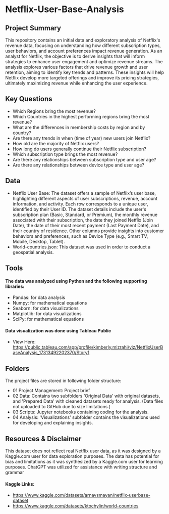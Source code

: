 # Netflix-User-Base-Analysis

## Project Summary
This repository contains an initial data and exploratory analysis of Netflix's revenue data, focusing on understanding how different subscription types, user behaviors, and account preferences impact revenue generation. As an analyst for Netflix, the objective is to derive insights that will inform strategies to enhance user engagement and optimize revenue streams. The analysis explores various factors that drive revenue growth and user retention, aiming to identify key trends and patterns. These insights will help Netflix develop more targeted offerings and improve its pricing strategies, ultimately maximizing revenue while enhancing the user experience.

## Key Questions
- Which Regions bring the most revenue?
- Which Countries in the highest performing regions bring the most revenue?
- What are the differences in membership costs by region and by country?
- Are there any trends in when (time of year) new users join Netflix?
- How old are the majority of Netflix users?
- How long do users generally continue their Netflix subscription?
- Which subscription type brings the most revenue?
- Are there any relationships between subscription type and user age?
- Are there any relationships between device type and user age?

## Data
- Netflix User Base: The dataset offers a sample of Netflix’s user base, highlighting different aspects of user subscriptions, revenue, account information, and activity. Each row corresponds to a unique user, identified by their User ID. The dataset details include the user's subscription plan (Basic, Standard, or Premium), the monthly revenue associated with their subscription, the date they joined Netflix (Join Date), the date of their most recent payment (Last Payment Date), and their country of residence. Other columns provide insights into customer behaviors and preferences, such as Device Type (e.g., Smart TV, Mobile, Desktop, Tablet).
- World-countries.json: This dataset was used in order to conduct a geospatial analysis.


## Tools
#### The data was analyzed using Python and the following supporting libraries:
- Pandas: for data analysis
- Numpy: for mathematical equations
- Seaborn: for data visualizations
- Matplotlib: for data visualizations
- SciPy: for mathematical equations
#### Data visualization was done using Tableau Public
- View Here: https://public.tableau.com/app/profile/kimberly.mizrahi/viz/NetflixUserBaseAnalysis_17313492202370/Story1

## Folders
The project files are stored in following folder structure:
- 01 Project Management: Project brief
- 02 Data: Contains two subfolders 'Original Data' with original datasets, and 'Prepared Data' with cleaned datasets ready for analysis. (Data files not uploaded to GitHub due to size limitations.)
- 03 Scripts: Jupyter notebooks containing coding for the analysis.
- 04 Analysis: 'Visualizations' subfolder contains the visualizations used for developing and explaining insights.

## Resources & Disclaimer
This dataset does not reflect real Netflix user data, as it was designed by a Kaggle.com user for data exploration purposes. The data has potential for bias and limitations as it was synthesized by a Kaggle.com user for learning purposes. 
ChatGPT was utilized for assistance with writing structure and grammar

#### Kaggle Links:
- https://www.kaggle.com/datasets/arnavsmayan/netflix-userbase-dataset
- https://www.kaggle.com/datasets/ktochylin/world-countries




